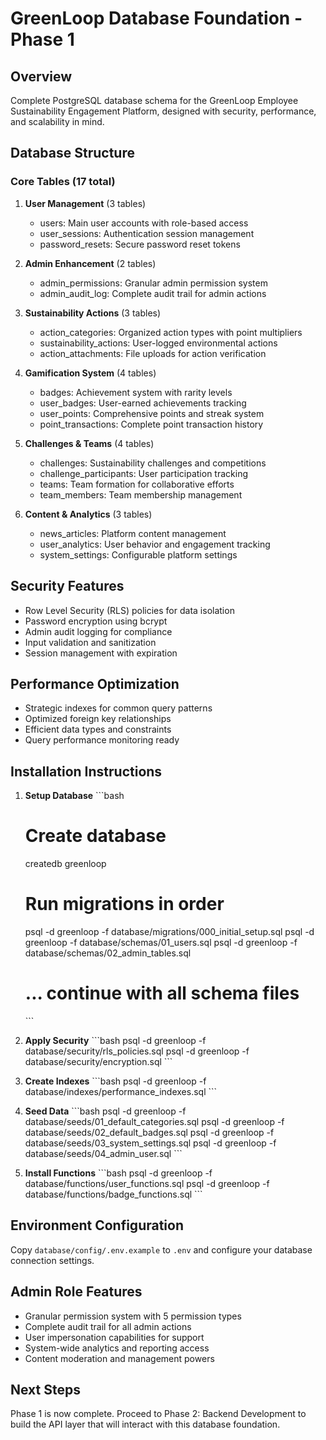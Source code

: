 # GreenLoop Database Foundation - Phase 1

## Overview
Complete PostgreSQL database schema for the GreenLoop Employee Sustainability Engagement Platform, designed with security, performance, and scalability in mind.

## Database Structure

### Core Tables (17 total)
1. **User Management** (3 tables)
   - users: Main user accounts with role-based access
   - user_sessions: Authentication session management
   - password_resets: Secure password reset tokens

2. **Admin Enhancement** (2 tables)
   - admin_permissions: Granular admin permission system
   - admin_audit_log: Complete audit trail for admin actions

3. **Sustainability Actions** (3 tables)
   - action_categories: Organized action types with point multipliers
   - sustainability_actions: User-logged environmental actions
   - action_attachments: File uploads for action verification

4. **Gamification System** (4 tables)
   - badges: Achievement system with rarity levels
   - user_badges: User-earned achievements tracking
   - user_points: Comprehensive points and streak system
   - point_transactions: Complete point transaction history

5. **Challenges & Teams** (4 tables)
   - challenges: Sustainability challenges and competitions
   - challenge_participants: User participation tracking
   - teams: Team formation for collaborative efforts
   - team_members: Team membership management

6. **Content & Analytics** (3 tables)
   - news_articles: Platform content management
   - user_analytics: User behavior and engagement tracking
   - system_settings: Configurable platform settings

## Security Features
- Row Level Security (RLS) policies for data isolation
- Password encryption using bcrypt
- Admin audit logging for compliance
- Input validation and sanitization
- Session management with expiration

## Performance Optimization
- Strategic indexes for common query patterns
- Optimized foreign key relationships
- Efficient data types and constraints
- Query performance monitoring ready

## Installation Instructions

1. **Setup Database**
   \`\`\`bash
   # Create database
   createdb greenloop
   
   # Run migrations in order
   psql -d greenloop -f database/migrations/000_initial_setup.sql
   psql -d greenloop -f database/schemas/01_users.sql
   psql -d greenloop -f database/schemas/02_admin_tables.sql
   # ... continue with all schema files
   \`\`\`

2. **Apply Security**
   \`\`\`bash
   psql -d greenloop -f database/security/rls_policies.sql
   psql -d greenloop -f database/security/encryption.sql
   \`\`\`

3. **Create Indexes**
   \`\`\`bash
   psql -d greenloop -f database/indexes/performance_indexes.sql
   \`\`\`

4. **Seed Data**
   \`\`\`bash
   psql -d greenloop -f database/seeds/01_default_categories.sql
   psql -d greenloop -f database/seeds/02_default_badges.sql
   psql -d greenloop -f database/seeds/03_system_settings.sql
   psql -d greenloop -f database/seeds/04_admin_user.sql
   \`\`\`

5. **Install Functions**
   \`\`\`bash
   psql -d greenloop -f database/functions/user_functions.sql
   psql -d greenloop -f database/functions/badge_functions.sql
   \`\`\`

## Environment Configuration
Copy `database/config/.env.example` to `.env` and configure your database connection settings.

## Admin Role Features
- Granular permission system with 5 permission types
- Complete audit trail for all admin actions
- User impersonation capabilities for support
- System-wide analytics and reporting access
- Content moderation and management powers

## Next Steps
Phase 1 is now complete. Proceed to Phase 2: Backend Development to build the API layer that will interact with this database foundation.
